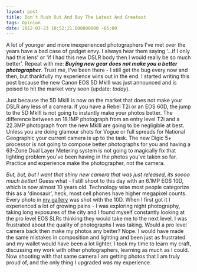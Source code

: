 ```yaml
---
layout: post
title: Don't Rush Out And Buy The Latest And Greatest
tags: Opinion
date: 2012-03-23 10:52:21.000000000 -05:00
---
```

<p>A lot of younger and more inexperienced photographers I've met over the years have a bad case of gadget envy.  I always hear them saying '...if I only had this lens' or 'if I had this new DSLR body then I would really be so much better'.  Repeat with me: <em><strong>Buying new gear does not make you a better photographer</strong></em>. Trust me, I've been there - I still get the bug every now and then, but thankfully my experience wins out in the end. I started writing this post because the new Canon EOS 5D MkIII was just announced and is poised to hit the market very soon (update: <em>today</em>).</p>

<p>Just because the 5D MkIII is now on the market that does not make your DSLR any less of a camera. If you have a Rebel T2i or an EOS 60D, the jump to the 5D MkIII is not going to instantly make your photos better. The difference between an 18.1MP photograph from an entry level T2i and a 22.3MP photograph from the new MkIII are going to be negligible at best. Unless you are doing glamour shots for Vogue or full spreads for National Geographic your current camera is up to the task. The new Digic 5+ processor is not going to compose better photographs for you and having a 63-Zone Dual Layer Metering system is not going to magically fix that lighting problem you've been having in the photos you've taken so far.  Practice and experience make the photographer, not the camera.</p>

<p><em>But, but, but I want that shiny new camera that was just released, its soooo much better!</em> Guess what - I still shoot to this day with an 6.1MP EOS 10D, which is now almost 10 years old. Technology wise most people categorize this as a 'dinosaur', heck, most cell phones have higher megapixel counts. Every photo in <a href="/?page_id=133">my gallery</a> was shot with the 10D. When I first got it I experienced a lot of growing pains - I was exploring night photography, taking long exposures of the city and I found myself constantly looking at the pro level EOS SLRs thinking they would take me to the next level. I was frustrated about the quality of photographs I was taking. Would a pro level camera back then make my photos any better? Nope. I would have made the same mistakes in composition and lighting and been just as frustrated and my wallet would have been a lot lighter. I took my time to learn my craft, discussing my work with other photographers, learning as much as I could.  Now shooting with that same camera I am getting photos that I am truly proud of, and the only thing I upgraded was my experience.</p>
